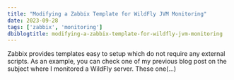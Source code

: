 ```yaml
---
title: "Modifying a Zabbix Template for WildFly JVM Monitoring"
date: 2023-09-28
tags: ['zabbix', 'monitoring']
dbiblogtitle: modifying-a-zabbix-template-for-wildfly-jvm-monitoring
---
```

Zabbix provides templates easy to setup which do not require any external scripts. As an example, you can check one of my previous blog post on the subject where I monitored a WildFly server. These one(…)